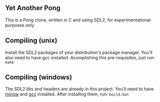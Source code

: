 ## Yet Another Pong

This is a Pong clone, written in C and using SDL2, for experimentational purposes only

## Compiling (unix)

Install the SDL2 packages of your distribution's package manager. You'll also need to have gcc installed. Acomplishing this pre-requisites, just run:
`make`

## Compiling (windows)

The SDL2 libs and headers are already in this project. You'll need to have [mingw](http://www.mingw.org/) and [gcc](http://www.mingw.org/wiki/HOWTO_Install_the_MinGW_GCC_Compiler_Suite) installed. After installing them, run:
`build.bat`
